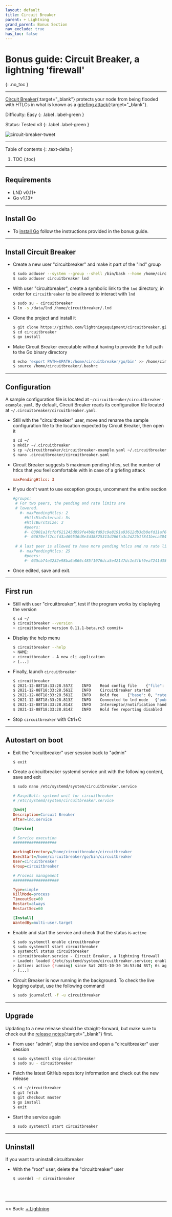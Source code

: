 ```yaml
---
layout: default
title: Circuit Breaker
parent: + Lightning
grand_parent: Bonus Section
nav_exclude: true
has_toc: false
---
```


# Bonus guide: Circuit Breaker, a lightning 'firewall'
{: .no_toc }

---

[Circuit Breaker](https://github.com/lightningequipment/circuitbreaker){:target="_blank"} protects your node from being flooded with HTLCs in what is known as a [griefing attack](https://bitcoinmagazine.com/technical/good-griefing-a-lingering-vulnerability-on-lightning-network-that-still-needs-fixing){:target="_blank"}.

Difficulty: Easy
{: .label .label-green }

Status: Tested v3
{: .label .label-green }

![circuit-breaker-tweet](../../../images/circuit-breaker-tweet.png)

---

Table of contents
{: .text-delta }

1. TOC
{:toc}

---

## Requirements

* LND v0.11+
* Go v1.13+

---

## Install Go

* To [install Go](../raspberry-pi/go.md#install-go) follow the instructions provided in the bonus guide.

---
  
## Install Circuit Breaker

* Create a new user "circuitbreaker" and make it part of the "lnd" group

  ```sh
  $ sudo adduser --system --group --shell /bin/bash --home /home/circuitbreaker circuitbreaker
  $ sudo adduser circuitbreaker lnd
  ```
 
* With user "circuitbreaker", create a symbolic link to the `lnd` directory, in order for `circuitbreaker` to be allowed to interact with `lnd`

  ```sh
  $ sudo su - circuitbreaker
  $ ln -s /data/lnd /home/circuitbreaker/.lnd
  ```

* Clone the project and install it 
 
  ```sh
  $ git clone https://github.com/lightningequipment/circuitbreaker.git
  $ cd circuitbreaker
  $ go install
  ``` 
 
* Make Circuit Breaker executable without having to provide the full path to the Go binary directory

  ```sh 
  $ echo 'export PATH=$PATH:/home/circuitbreaker/go/bin' >> /home/circuitbreaker/.bashrc
  $ source /home/circuitbreaker/.bashrc
  ```

---

## Configuration

A sample configuration file is located at `~/circuitbreaker/circuitbreaker-example.yaml`.
By default, Circuit Breaker reads its configuration file located at `~/.circuitbreaker/circuitbreaker.yaml`.

* Still with  the "circuitbreaker" user, move and rename the sample configuration file to the location expected by Circuit Breaker, then open it
  
  ```sh
  $ cd ~/
  $ mkdir ~/.circuitbreaker
  $ cp ~/circuitbreaker/circuitbreaker-example.yaml ~/.circuitbreaker/circuitbreaker.yaml
  $ nano .circuitbreaker/circuitbreaker.yaml
  ``` 
 
* Circuit Breaker suggests 5 maximum pending htlcs, set the number of htlcs that you feel comfortable with in case of a griefing attack
 
  ```ini
  maxPendingHtlcs: 3
  ```
 
* If you don't want to use exception groups, uncomment the entire section
 
  ```ini
  #groups:
   # For two peers, the pending and rate limits are
   # lowered.
     #- maxPendingHtlcs: 2
       #htlcMinInterval: 5s
       #htlcBurstSize: 3
       #peers:
       #- 03901a1fcfbf621245d859fe4b8bfd93c9e8191a93612db3db0efd11af64e226a2
       #- 03670eff2ccfd3a469536d8e3d38825313d266fa3c2d22b1f841beca30414586d0
 
   # A last peer is allowed to have more pending htlcs and no rate limit.
     #- maxPendingHtlcs: 25
       #peers:
       #- 035cb74e3232e98ba6a866c485f1076dca5e42147dc1e3fbf9ea7241d359988e4d
   ```

* Once edited, save and exit.

---

## First run

* Still with user "circuitbreaker", test if the program works by displaying the version

  ```sh
  $ cd ~/
  $ circuitbreaker --version
  > circuitbreaker version 0.11.1-beta.rc3 commit=
  ```

* Display the help menu
  
  ```sh
  $ circuitbreaker --help
  > NAME:
  > circuitbreaker - A new cli application
  > [...]
  ```
* Finally, launch `circuitbreaker`
  
  ```sh 
  $ circuitbreaker
  $ 2021-12-08T18:33:28.557Z	INFO	Read config file	{"file": "/home/circuitbreaker/.circuitbreaker/circuitbreaker.yaml"}
  $ 2021-12-08T18:33:28.561Z	INFO	CircuitBreaker started
  $ 2021-12-08T18:33:28.561Z	INFO	Hold fee	{"base": 0, "rate": 0, "reporting_interval": "0s"}
  $ 2021-12-08T18:33:28.813Z	INFO	Connected to lnd node	{"pubkey": "YourNodePubkey"}
  $ 2021-12-08T18:33:28.814Z	INFO	Interceptor/notification handlers registered
  $ 2021-12-08T18:33:28.814Z	INFO	Hold fee reporting disabled
  ```
 
 *  Stop `circuitbreaker` with Ctrl+C

---
 
## Autostart on boot

* Exit the "circuitbreaker" user session back to "admin"

  ```sh
  $ exit
  ```

* Create a circuitbreaker systemd service unit with the following content, save and exit 
 
  ```sh
  $ sudo nano /etc/systemd/system/circuitbreaker.service
  ```
  
  ```ini
  # RaspiBolt: systemd unit for circuitbreaker
  # /etc/systemd/system/circuitbreaker.service

  [Unit]
  Description=Circuit Breaker
  After=lnd.service

  [Service]
  
  # Service execution
  ###################

  WorkingDirectory=/home/circuitbreaker/circuitbreaker
  ExecStart=/home/circuitbreaker/go/bin/circuitbreaker
  User=circuitbreaker
  Group=circuitbreaker
  
  # Process management
  ####################
  
  Type=simple
  KillMode=process
  TimeoutSec=60
  Restart=always
  RestartSec=60
  
  [Install]
  WantedBy=multi-user.target
  ```
  
* Enable and start the service and check that the status is `active`

  ```sh
  $ sudo systemctl enable circuitbreaker
  $ sudo systemctl start circuitbreaker
  $ systemctl status circuitbreaker
  > circuitbreaker.service - Circuit Breaker, a lightning firewall
  > Loaded: loaded (/etc/systemd/system/circuitbreaker.service; enabled; vendor preset: enabled)
  > Active: active (running) since Sat 2021-10-30 16:53:04 BST; 6s ago
  > [...]
  ```

* Circuit Breaker is now running in the background. To check the live logging output, use the following command

  ```sh
  $ sudo journalctl -f -u circuitbreaker
  ```

---

## Upgrade

Updating to a new release should be straight-forward, but make sure to check out the [release notes](https://github.com/lightningequipment/circuitbreaker/tags){:target="_blank"} first.

* From user "admin", stop the service and open a "circuitbreaker" user session

  ```sh
  $ sudo systemctl stop circuitbreaker
  $ sudo su - circuitbreaker
  ```
  
* Fetch the latest GitHub repository information and check out the new release
 
  ```sh
  $ cd ~/circuitbreaker
  $ git fetch
  $ git checkout master
  $ go install
  $ exit
  ```
  
* Start the service again

  ```sh
  $ sudo systemctl start circuitbreaker
  ```

---

## Uninstall

If you want to uninstall circuitbreaker

* With the "root" user, delete the "circuitbreaker" user

  ```sh
  $ userdel -r circuitbreaker
  ```

<br /><br />

---

<< Back: [+ Lightning](index.md)
